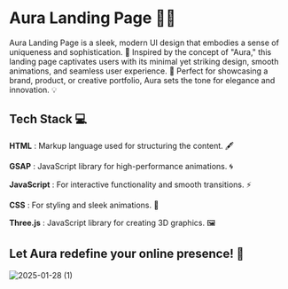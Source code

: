 
# Aura Landing Page 🚀✨

Aura Landing Page is a sleek, modern UI design that embodies a sense of uniqueness and sophistication. 🌟 Inspired by the concept of "Aura," this landing page captivates users with its minimal yet striking design, smooth animations, and seamless user experience. 🎨 Perfect for showcasing a brand, product, or creative portfolio, Aura sets the tone for elegance and innovation. 💡

## Tech Stack 💻

**HTML** : Markup language used for structuring the content. 🖋️

**GSAP** : JavaScript library for high-performance animations. 🌀

**JavaScript** : For interactive functionality and smooth transitions. ⚡

**CSS** : For styling and sleek animations. 🎨

**Three.js** : JavaScript library for creating 3D graphics. 🖼️

## Let Aura redefine your online presence! 🌈

![2025-01-28 (1)](https://github.com/user-attachments/assets/834d18ea-9c20-4161-9ea8-41d1bf1a83e1)
